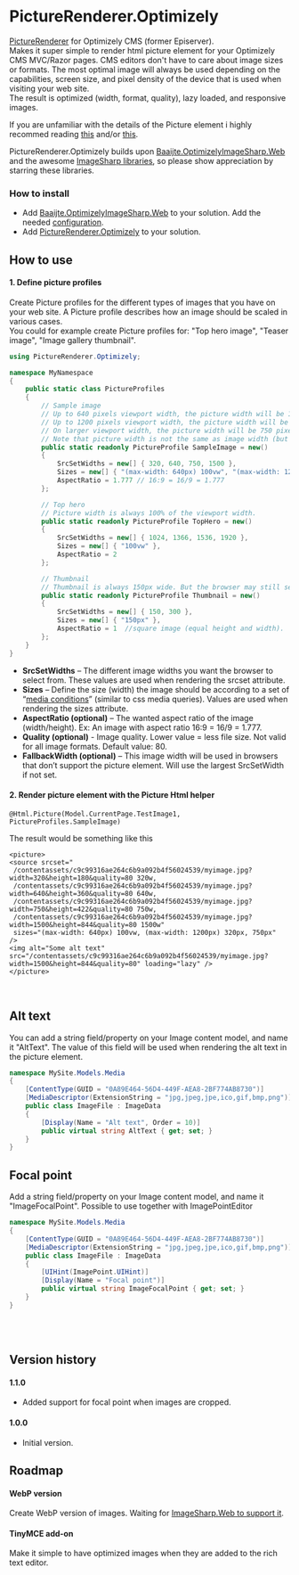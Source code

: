 # PictureRenderer.Optimizely
[PictureRenderer](https://github.com/ErikHen/PictureRenderer) for Optimizely CMS (former Episerver).<br>
Makes it super simple to render html picture element for your Optimizely CMS MVC/Razor pages. 
CMS editors don't have to care about image sizes or formats. 
The most optimal image will always be used depending on the capabilities, screen size, and pixel density of the device that is used when visiting your web site.
<br>
The result is optimized (width, format, quality), lazy loaded, and responsive images.

If you are unfamiliar with the details of the Picture element i highly recommed reading
 [this](https://webdesign.tutsplus.com/tutorials/quick-tip-how-to-use-html5-picture-for-responsive-images--cms-21015) and/or [this](https://www.smashingmagazine.com/2014/05/responsive-images-done-right-guide-picture-srcset/).

PictureRenderer.Optimizely builds upon [Baaijte.OptimizelyImageSharp.Web](https://github.com/vnbaaij/Baaijte.Optimizely.ImageSharp.Web)
 and the awesome [ImageSharp libraries](https://github.com/SixLabors/ImageSharp), so please show appreciation by starring these libraries.

### How to install
* Add [Baaijte.OptimizelyImageSharp.Web](https://nuget.optimizely.com/package/?id=Baaijte.Optimizely.ImageSharp.Web) to your solution. Add the needed [configuration](https://github.com/vnbaaij/Baaijte.Optimizely.ImageSharp.Web#setup-and-configuration).
* Add [PictureRenderer.Optimizely](https://nuget.optimizely.com/package/?id=PictureRenderer.Optimizely) to your solution.

## How to use

#### 1. Define picture profiles
Create Picture profiles for the different types of images that you have on your web site. A Picture profile describes how an image should be scaled in various cases. <br>
You could for example create Picture profiles for: "Top hero image", "Teaser image", "Image gallery thumbnail".
````C#
using PictureRenderer.Optimizely;

namespace MyNamespace
{
    public static class PictureProfiles
    {
        // Sample image
        // Up to 640 pixels viewport width, the picture width will be 100% of the viewport minus 40 pixels.
        // Up to 1200 pixels viewport width, the picture width will be 320 pixels.
        // On larger viewport width, the picture width will be 750 pixels.
        // Note that picture width is not the same as image width (but it can be, on screens with a "device pixel ratio" of 1).
        public static readonly PictureProfile SampleImage = new()
        {
            SrcSetWidths = new[] { 320, 640, 750, 1500 },
            Sizes = new[] { "(max-width: 640px) 100vw", "(max-width: 1200px) 320px", "750px" },
            AspectRatio = 1.777 // 16:9 = 16/9 = 1.777
        };

        // Top hero
        // Picture width is always 100% of the viewport width.
        public static readonly PictureProfile TopHero = new()
        {
            SrcSetWidths = new[] { 1024, 1366, 1536, 1920 },
            Sizes = new[] { "100vw" },
            AspectRatio = 2
        };

        // Thumbnail
        // Thumbnail is always 150px wide. But the browser may still select the 300px image for a high resolution screen (e.g. mobile or tablet screens).
        public static readonly PictureProfile Thumbnail = new()
        {
            SrcSetWidths = new[] { 150, 300 },
            Sizes = new[] { "150px" },
            AspectRatio = 1  //square image (equal height and width).
        };
    }
}
````
* **SrcSetWidths** – The different image widths you want the browser to select from. These values are used when rendering the srcset attribute.
* **Sizes** – Define the size (width) the image should be according to a set of “[media conditions](https://developer.mozilla.org/en-US/docs/Learn/HTML/Multimedia_and_embedding/Responsive_images)” (similar to css media queries). Values are used when rendering the sizes attribute.
* **AspectRatio (optional)** – The wanted aspect ratio of the image (width/height). Ex: An image with aspect ratio 16:9 = 16/9 = 1.777.
* **Quality (optional)** - Image quality. Lower value = less file size. Not valid for all image formats. Default value: 80.
* **FallbackWidth (optional)** – This image width will be used in browsers that don’t support the picture element. Will use the largest SrcSetWidth if not set.

#### 2. Render picture element with the Picture Html helper 

```@Html.Picture(Model.CurrentPage.TestImage1, PictureProfiles.SampleImage)```
<br>

The result would be something like this
```xhtml
<picture>
<source srcset="
 /contentassets/c9c99316ae264c6b9a092b4f56024539/myimage.jpg?width=320&height=180&quality=80 320w,
 /contentassets/c9c99316ae264c6b9a092b4f56024539/myimage.jpg?width=640&height=360&quality=80 640w,
 /contentassets/c9c99316ae264c6b9a092b4f56024539/myimage.jpg?width=750&height=422&quality=80 750w,
 /contentassets/c9c99316ae264c6b9a092b4f56024539/myimage.jpg?width=1500&height=844&quality=80 1500w"
 sizes="(max-width: 640px) 100vw, (max-width: 1200px) 320px, 750px"  />
<img alt="Some alt text" src="/contentassets/c9c99316ae264c6b9a092b4f56024539/myimage.jpg?width=1500&height=844&quality=80" loading="lazy" />
</picture>
```
<br>

## Alt text
You can add a string field/property on your Image content model, and name it "AltText". The value of this field will be used when rendering the alt text in the picture element.
```c#
namespace MySite.Models.Media
{
    [ContentType(GUID = "0A89E464-56D4-449F-AEA8-2BF774AB8730")]
    [MediaDescriptor(ExtensionString = "jpg,jpeg,jpe,ico,gif,bmp,png")]
    public class ImageFile : ImageData 
    {
        [Display(Name = "Alt text", Order = 10)]
        public virtual string AltText { get; set; }
    }
}
```
## Focal point
Add a string field/property on your Image content model, and name it "ImageFocalPoint". Possible to use together with ImagePointEditor
```c#
namespace MySite.Models.Media
{
    [ContentType(GUID = "0A89E464-56D4-449F-AEA8-2BF774AB8730")]
    [MediaDescriptor(ExtensionString = "jpg,jpeg,jpe,ico,gif,bmp,png")]
    public class ImageFile : ImageData 
    {
        [UIHint(ImagePoint.UIHint)]
        [Display(Name = "Focal point")]
        public virtual string ImageFocalPoint { get; set; }
    }
}
```
<br><br>
## Version history
#### 1.1.0
- Added support for focal point when images are cropped. 
#### 1.0.0
- Initial version. 
## Roadmap
#### WebP version
Create WebP version of images. Waiting for [ImageSharp.Web to support it](https://github.com/SixLabors/ImageSharp/pull/1552).
#### TinyMCE add-on
Make it simple to have optimized images when they are added to the rich text editor. 


